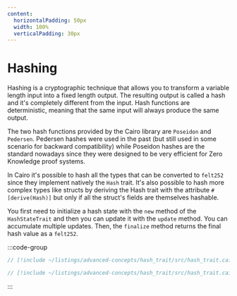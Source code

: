```yaml
---
content:
  horizontalPadding: 50px
  width: 100%
  verticalPadding: 30px
---
```


# Hashing

Hashing is a cryptographic technique that allows you to transform a variable length input into a fixed length output.
The resulting output is called a hash and it's completely different from the input.
Hash functions are deterministic, meaning that the same input will always produce the same output.

The two hash functions provided by the Cairo library are `Poseidon` and `Pedersen`.
Pedersen hashes were used in the past (but still used in some scenario for backward compatibility) while Poseidon hashes are the standard nowadays since they were designed to be very efficient for Zero Knowledge proof systems.

In Cairo it's possible to hash all the types that can be converted to `felt252` since they implement natively the `Hash` trait. It's also possible to hash more complex types like structs by deriving the Hash trait with the attribute `#[derive(Hash)]` but only if all the struct's fields are themselves hashable.

You first need to initialize a hash state with the `new` method of the `HashStateTrait` and then you can update it with the `update` method. You can accumulate multiple updates. Then, the `finalize` method returns the final hash value as a `felt252`.

:::code-group

```rust [contract]
// [!include ~/listings/advanced-concepts/hash_trait/src/hash_trait.cairo:hash]
```

```rust [tests]
// [!include ~/listings/advanced-concepts/hash_trait/src/hash_trait.cairo:tests]
```

:::
